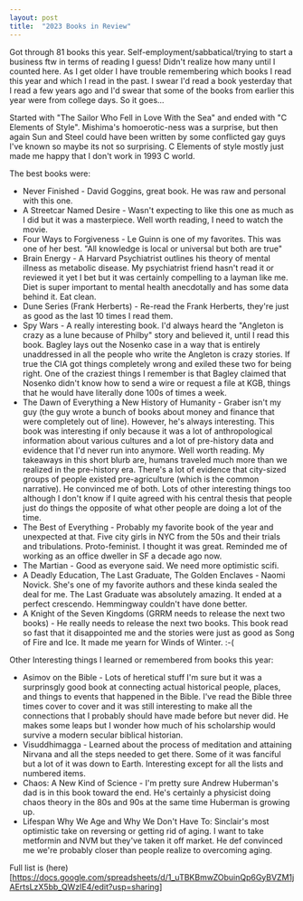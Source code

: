 ```yaml
---
layout: post
title:  "2023 Books in Review"
---
```


Got through 81 books this year.  Self-employment/sabbatical/trying to start a business ftw in terms of reading I guess!  Didn't realize how many until I counted here.  As I get older I have trouble remembering which books I read this year and which I read in the past.  I swear I'd read a book yesterday that I read a few years ago and I'd swear that some of the books from earlier this year were from college days.  So it goes...

Started with "The Sailor Who Fell in Love With the Sea" and ended with "C Elements of Style".  Mishima's homoerotic-ness was a surprise, but then again Sun and Steel could have been written by some conflicted gay guys I've known so maybe its not so surprising.  C Elements of style mostly just made me happy that I don't work in 1993 C world.  

The best books were:
* Never Finished - David Goggins, great book.  He was raw and personal with this one.
* A Streetcar Named Desire - Wasn't expecting to like this one as much as I did but it was a masterpiece.  Well worth reading, I need to watch the movie.
* Four Ways to Forgiveness - Le Guinn is one of my favorites.  This was one of her best.  "All knowledge is local or universal but both are true"
* Brain Energy - A Harvard Psychiatrist outlines his theory of mental illness as metabolic disease.  My psychiatrist friend hasn't read it or reviewed it yet I bet but it was certainly compelling to a layman like me.  Diet is super important to mental health anecdotally and has some data behind it.  Eat clean.
* Dune Series (Frank Herberts) - Re-read the Frank Herberts, they're just as good as the last 10 times I read them.
* Spy Wars - A really interesting book.  I'd always heard the "Angleton is crazy as a lune because of Philby" story and believed it, until I read this book.  Bagley lays out the Nosenko case in a way that is entirely unaddressed in all the people who write the Angleton is crazy stories.  If true the CIA got things completely wrong and exiled these two for being right.  One of the craziest things I remember is that Bagley claimed that Nosenko didn't know how to send a wire or request a file at KGB, things that he would have literally done 100s of times a week.
* The Dawn of Everything a New History of Humanity - Graber isn't my guy (the guy wrote a bunch of books about money and finance that were completely out of line).  However, he's always interesting.  This book was interesting if only because it was a lot of anthropological information about various cultures and a lot of pre-history data and evidence that I'd never run into anymore.  Well worth reading.  My takeaways in this short blurb are, humans traveled much more than we realized in the pre-history era.  There's a lot of evidence that city-sized groups of people existed pre-agriculture (which is the common narrative).  He convinced me of both.  Lots of other interesting things too although I don't know if I quite agreed with his central thesis that people just do things the opposite of what other people are doing a lot of the time.
* The Best of Everything - Probably my favorite book of the year and unexpected at that.  Five city girls in NYC from the 50s and their trials and tribulations.  Proto-feminist.  I thought it was great.  Reminded me of working as an office dweller in SF a decade ago now.
* The Martian - Good as everyone said.  We need more optimistic scifi.
* A Deadly Education, The Last Graduate, The Golden Enclaves - Naomi Novick.  She's one of my favorite authors and these kinda sealed the deal for me.  The Last Graduate was absolutely amazing.  It ended at a perfect crescendo.  Hemmingway couldn't have done better.
* A Knight of the Seven Kingdoms (GRRM needs to release the next two books) - He really needs to release the next two books.  This book read so fast that it disappointed me and the stories were just as good as Song of Fire and Ice.   It made me yearn for Winds of Winter.  :-(

Other Interesting things I learned or remembered from books this year:
* Asimov on the Bible - Lots of heretical stuff I'm sure but it was a surprinsgly good book at connecting actual historical people, places, and things to events that happened in the Bible. I've read the Bible three times cover to cover and it was still interesting to make all the connections that I probably should have made before but never did.  He makes some leaps but I wonder how much of his scholarship would survive a modern secular biblical historian.
* Visuddhimagga - Learned about the process of meditation and attaining Nirvana and all the steps needed to get there.  Some of it was fanciful but a lot of it was down to Earth.  Interesting except for all the lists and numbered items.
* Chaos: A New Kind of Science - I'm pretty sure Andrew Huberman's dad is in this book toward the end.  He's certainly a physicist doing chaos theory in the 80s and 90s at the same time Huberman is growing up.
* Lifespan Why We Age and Why We Don't Have To: Sinclair's most optimistic take on reversing or getting rid of aging.  I want to take metformin and NVM but they've taken it off market.  He def convinced me we're probably closer than people realize to overcoming aging.

Full list is (here)[https://docs.google.com/spreadsheets/d/1_uTBKBmwZObuinQp6GyBVZM1jAErtsLzX5bb_QWzIE4/edit?usp=sharing]
